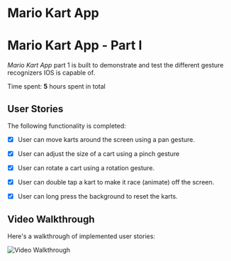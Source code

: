 # Mario Kart App


# Mario Kart App - Part I

*Mario Kart App*  part 1 is built to demonstrate and test the different gesture recognizers IOS is capable of.  

Time spent: **5** hours spent in total

## User Stories

The following functionality is completed:

- [x] User can move karts around the screen using a pan gesture.
- [x] User can adjust the size of a cart using a pinch gesture
- [x] User can rotate a cart using a rotation gesture.
- [x] User can double tap a kart to make it race (animate) off the screen.
- [x] User can long press the background to reset the karts.


## Video Walkthrough

Here's a walkthrough of implemented user stories:

<img src='https://recordit.co/wiiLeU8YLE' title='Video Walkthrough' width='' alt='Video Walkthrough' />





